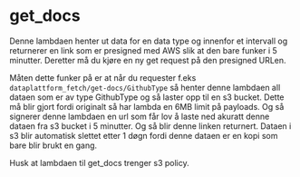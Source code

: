 # get_docs

Denne lambdaen henter ut data for en data type og innenfor et intervall og returnerer en link som 
er presigned med AWS slik at den bare funker i 5 minutter.
Deretter må du kjøre en ny get request på den presigned URLen. 

Måten dette funker på er at når du requester f.eks ```dataplattform_fetch/get-docs/GithubType``` så
henter denne lambdaen all dataen som er av type GithubType og så laster opp til en s3 bucket.
Dette må blir gjort fordi originalt så har lambda en 6MB limit på payloads. Og så signerer denne
lambdaen en url som får lov å laste ned akuratt denne dataen fra s3 bucket i 5 minutter. Og så blir
denne linken returnert. Dataen i s3 blir automatisk slettet etter 1 døgn fordi denne dataen er en
kopi som bare blir brukt en gang. 

Husk at lambdaen til get_docs trenger s3 policy.
